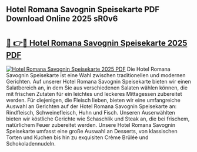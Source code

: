 ## Hotel Romana Savognin Speisekarte PDF Download Online 2025 sR0v6

# <h2><a href="http://gc7qqr.nevu.top/?p=Hotel+Romana+Savognin+Speisekarte">🔗 👉🔴 Hotel Romana Savognin Speisekarte 2025 PDF</a></h2>

[![Hotel Romana Savognin Speisekarte 2025 PDF](https://i.imgur.com/dBaPXMq.png)](http://gc7qqr.nevu.top/?p=Hotel+Romana+Savognin+Speisekarte)
Die Hotel Romana Savognin Speisekarte ist eine Wahl zwischen traditionellen und modernen Gerichten. Auf unserer Hotel Romana Savognin Speisekarte bieten wir einen Salatbereich an, in dem Sie aus verschiedenen Salaten wählen können, die mit frischen Zutaten für ein leichtes und leckeres Mittagessen zubereitet werden. Für diejenigen, die Fleisch lieben, bieten wir eine umfangreiche Auswahl an Gerichten auf der Hotel Romana Savognin Speisekarte an: Rindfleisch, Schweinefleisch, Huhn und Fisch. Unseren Auserwählten bieten wir köstliche Gerichte wie Schaschlik und Steak an, die bei frischem, natürlichem Feuer zubereitet werden. Unsere Hotel Romana Savognin Speisekarte umfasst eine große Auswahl an Desserts, von klassischen Torten und Kuchen bis hin zu exquisiten Crème Brûlée und Schokoladennudeln.
